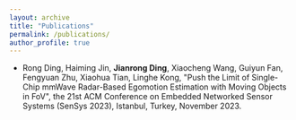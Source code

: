 ```yaml
---
layout: archive
title: "Publications"
permalink: /publications/
author_profile: true
---
```


- Rong Ding, Haiming Jin, **Jianrong Ding**, Xiaocheng Wang, Guiyun Fan, Fengyuan Zhu, Xiaohua Tian, Linghe Kong, "Push the Limit of Single-Chip mmWave Radar-Based Egomotion Estimation with Moving Objects in FoV", the 21st ACM Conference on Embedded Networked Sensor Systems (SenSys 2023), Istanbul, Turkey, November 2023.
